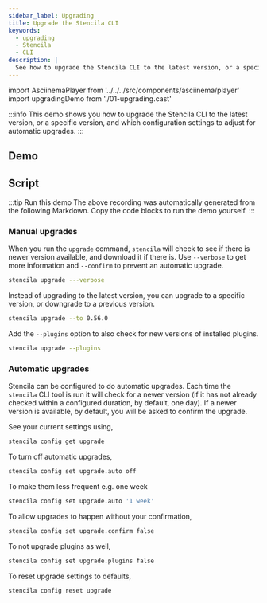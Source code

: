 ```yaml
---
sidebar_label: Upgrading
title: Upgrade the Stencila CLI
keywords:
  - upgrading
  - Stencila
  - CLI
description: |
  See how to upgrade the Stencila CLI to the latest version, or a specific version, and which configuration settings to adjust for automatic upgrades.
---
```


import AsciinemaPlayer from '../../../src/components/asciinema/player'
import upgradingDemo from './01-upgrading.cast'

:::info
This demo shows you how to upgrade the Stencila CLI to the latest version, or a specific version, and which configuration settings to adjust for automatic upgrades.
:::

## Demo

<AsciinemaPlayer src={upgradingDemo} />

## Script

:::tip Run this demo
The above recording was automatically generated from the following Markdown. Copy the code blocks to run the demo yourself.
:::

### Manual upgrades

When you run the `upgrade` command, `stencila` will check to see if there is newer version available, and download it if there is. Use `--verbose` to get more information and `--confirm` to prevent an automatic upgrade.

```bash pause=1
stencila upgrade ---verbose
```

Instead of upgrading to the latest version, you can upgrade to a specific version, or downgrade to a previous version.

```bash pause=1
stencila upgrade --to 0.56.0
```

Add the `--plugins` option to also check for new versions of installed plugins.

```bash pause=1
stencila upgrade --plugins
```

### Automatic upgrades

Stencila can be configured to do automatic upgrades. Each time the `stencila` CLI tool is run it will check for a newer version (if it has not already checked within a configured duration, by default, one day). If a newer version is available, by default, you will be asked to confirm the upgrade.

See your current settings using,

```bash pause=2
stencila config get upgrade
```

To turn off automatic upgrades,

```bash
stencila config set upgrade.auto off
```

To make them less frequent e.g. one week

```bash
stencila config set upgrade.auto '1 week'
```

To allow upgrades to happen without your confirmation,

```bash
stencila config set upgrade.confirm false
```

To not upgrade plugins as well,

```bash
stencila config set upgrade.plugins false
```

To reset upgrade settings to defaults,

```bash
stencila config reset upgrade
```
